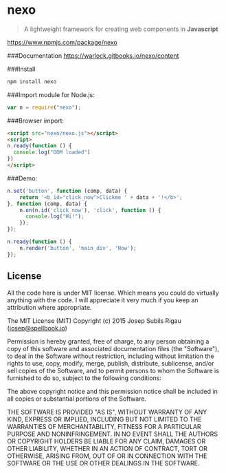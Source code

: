 # nexo
>A lightweight framework for creating web components in **Javascript**

https://www.npmjs.com/package/nexo

###Documentation
https://warlock.gitbooks.io/nexo/content

###Install
```sh
npm install nexo
```

###Import module for Node.js:
```javascript
var n = require("nexo");
```

###Browser import:
```html
<script src="nexo/nexo.js"></script>
<script>
n.ready(function () {
  console.log("DOM loaded")
})
</script>
```

###Demo:
```javascript
n.set('button', function (comp, data) {
    return '<b id="click_now">Clickme ' + data + '!</b>';
}, function (comp, data) {
    n.on(n.id('click_now'), 'click', function () {
      console.log("Hi!");
    });
});

n.ready(function () {
	n.render('button', 'main_div', 'Now');
});
```

## License
All the code here is under MIT license. Which means you could do virtually anything with the code.
I will appreciate it very much if you keep an attribution where appropriate.

The MIT License (MIT)
Copyright (c) 2015 Josep Subils Rigau (josep@spellbook.io)

Permission is hereby granted, free of charge, to any person obtaining a copy of this software and associated documentation files (the "Software"), to deal in the Software without restriction, including without limitation the rights to use, copy, modify, merge, publish, distribute, sublicense, and/or sell copies of the Software, and to permit persons to whom the Software is furnished to do so, subject to the following conditions:

The above copyright notice and this permission notice shall be included in all copies or substantial portions of the Software.

THE SOFTWARE IS PROVIDED "AS IS", WITHOUT WARRANTY OF ANY KIND, EXPRESS OR IMPLIED, INCLUDING BUT NOT LIMITED TO THE WARRANTIES OF MERCHANTABILITY, FITNESS FOR A PARTICULAR PURPOSE AND NONINFRINGEMENT. IN NO EVENT SHALL THE AUTHORS OR COPYRIGHT HOLDERS BE LIABLE FOR ANY CLAIM, DAMAGES OR OTHER LIABILITY, WHETHER IN AN ACTION OF CONTRACT, TORT OR OTHERWISE, ARISING FROM, OUT OF OR IN CONNECTION WITH THE SOFTWARE OR THE USE OR OTHER DEALINGS IN THE SOFTWARE.